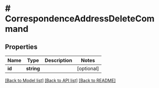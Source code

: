 # # CorrespondenceAddressDeleteCommand

## Properties

Name | Type | Description | Notes
------------ | ------------- | ------------- | -------------
**id** | **string** |  | [optional]

[[Back to Model list]](../../README.md#models) [[Back to API list]](../../README.md#endpoints) [[Back to README]](../../README.md)
